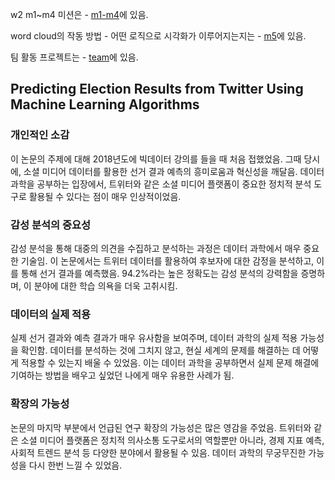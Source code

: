 w2 m1~m4 미션은 - [m1-m4](m1-m4)에 있음.

word cloud의 작동 방법 - 어떤 로직으로 시각화가 이루어지는지는 - [m5](m5)에 있음.

팀 활동 프로젝트는 - [team](team)에 있음.

## Predicting Election Results from Twitter Using Machine Learning Algorithms
### 개인적인 소감
이 논문의 주제에 대해 2018년도에 빅데이터 강의를 들을 때 처음 접했었음. 그때 당시에, 소셜 미디어 데이터를 활용한 선거 결과 예측의 흥미로움과 혁신성을 깨달음. 데이터 과학을 공부하는 입장에서, 트위터와 같은 소셜 미디어 플랫폼이 중요한 정치적 분석 도구로 활용될 수 있다는 점이 매우 인상적이었음.

### 감성 분석의 중요성
감성 분석을 통해 대중의 의견을 수집하고 분석하는 과정은 데이터 과학에서 매우 중요한 기술임. 이 논문에서는 트위터 데이터를 활용하여 후보자에 대한 감정을 분석하고, 이를 통해 선거 결과를 예측했음. 94.2%라는 높은 정확도는 감성 분석의 강력함을 증명하며, 이 분야에 대한 학습 의욕을 더욱 고취시킴.

### 데이터의 실제 적용
실제 선거 결과와 예측 결과가 매우 유사함을 보여주며, 데이터 과학의 실제 적용 가능성을 확인함. 데이터를 분석하는 것에 그치지 않고, 현실 세계의 문제를 해결하는 데 어떻게 적용할 수 있는지 배울 수 있었음. 이는 데이터 과학을 공부하면서 실제 문제 해결에 기여하는 방법을 배우고 싶었던 나에게 매우 유용한 사례가 됨.

### 확장의 가능성
논문의 마지막 부분에서 언급된 연구 확장의 가능성은 많은 영감을 주었음. 트위터와 같은 소셜 미디어 플랫폼은 정치적 의사소통 도구로서의 역할뿐만 아니라, 경제 지표 예측, 사회적 트렌드 분석 등 다양한 분야에서 활용될 수 있음. 데이터 과학의 무궁무진한 가능성을 다시 한번 느낄 수 있었음.

